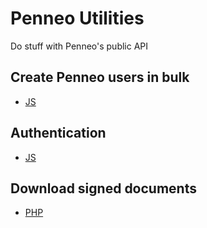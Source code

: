 # Penneo Utilities

Do stuff with Penneo's public API

## Create Penneo users in bulk
- [JS][js-user-creation]

## Authentication
- [JS][js-authentication]

## Download signed documents
- [PHP][download-signed-documents]


[js-user-creation]: https://github.com/Penneo/api-utils/tree/master/js/user-creation
[js-authentication]: https://github.com/Penneo/api-utils/tree/master/js/authentication
[download-signed-documents]: https://github.com/Penneo/api-utils/tree/master/js/download-documents
